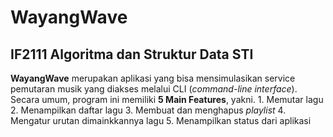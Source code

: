 <head>
  <h1>WayangWave</h1>
</head>
<body>
  <h2>IF2111 Algoritma dan Struktur Data STI</h2>
  <p><b>WayangWave</b> merupakan aplikasi yang bisa mensimulasikan service pemutaran musik yang diakses melalui CLI (<i>command-line interface</i>). Secara umum, program ini memiliki <b>5 Main Features</b>, yakni.
  1. Memutar lagu
  2. Menampilkan daftar lagu
  3. Membuat dan menghapus <i>playlist</i>
  4. Mengatur urutan dimainkkannya lagu
  5. Menampilkan status dari aplikasi</p>
</body>

